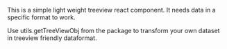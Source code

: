 This is a simple light weight treeview react component. It needs data in a specific format to work. 

Use utils.getTreeViewObj from the package to transform your own dataset in treeview friendly dataformat. 
